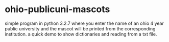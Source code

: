 # ohio-publicuni-mascots
simple program in python 3.2.7 where you enter the name of an ohio 4 year public university and 
the mascot will be printed from the corresponding institution.
a quick demo to show dictionaries and reading from a txt file.
